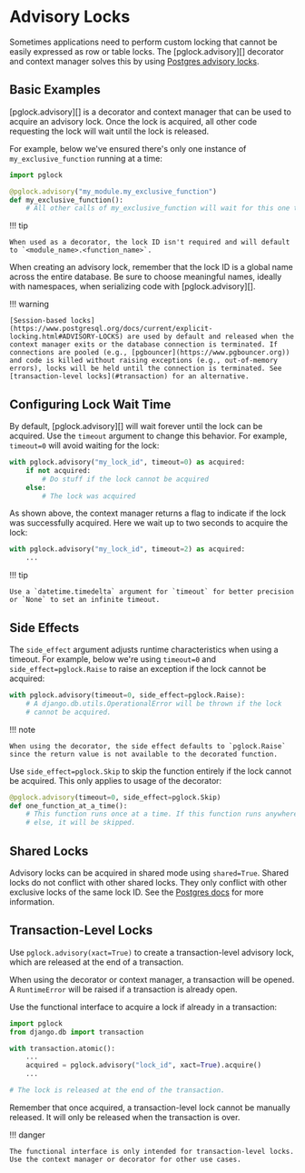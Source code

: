 # Advisory Locks

Sometimes applications need to perform custom locking that cannot be easily expressed as row or table locks. The [pglock.advisory][] decorator and context manager solves this by using [Postgres advisory locks](https://www.postgresql.org/docs/current/explicit-locking.html#ADVISORY-LOCKS).

## Basic Examples

[pglock.advisory][] is a decorator and context manager that can be used to acquire an advisory lock. Once the lock is acquired, all other code requesting the lock will wait until the lock is released.

For example, below we've ensured there's only one instance of `my_exclusive_function` running at a time:

```python
import pglock

@pglock.advisory("my_module.my_exclusive_function")
def my_exclusive_function():
    # All other calls of my_exclusive_function will wait for this one to finish
```

!!! tip

    When used as a decorator, the lock ID isn't required and will default to `<module_name>.<function_name>`.

When creating an advisory lock, remember that the lock ID is a global name across the entire database. Be sure to choose meaningful names, ideally with namespaces, when serializing code with [pglock.advisory][].

!!! warning

    [Session-based locks](https://www.postgresql.org/docs/current/explicit-locking.html#ADVISORY-LOCKS) are used by default and released when the context manager exits or the database connection is terminated. If connections are pooled (e.g., [pgbouncer](https://www.pgbouncer.org)) and code is killed without raising exceptions (e.g., out-of-memory errors), locks will be held until the connection is terminated. See [transaction-level locks](#transaction) for an alternative.

## Configuring Lock Wait Time

By default, [pglock.advisory][] will wait forever until the lock can be acquired. Use the `timeout` argument to change this behavior. For example, `timeout=0` will avoid waiting for the lock:

```python
with pglock.advisory("my_lock_id", timeout=0) as acquired:
    if not acquired:
        # Do stuff if the lock cannot be acquired
    else:
        # The lock was acquired
```

As shown above, the context manager returns a flag to indicate if the lock was successfully acquired. Here we wait up to two seconds to acquire the lock:

```python
with pglock.advisory("my_lock_id", timeout=2) as acquired:
    ...
```

!!! tip

    Use a `datetime.timedelta` argument for `timeout` for better precision or `None` to set an infinite timeout.

## Side Effects

The `side_effect` argument adjusts runtime characteristics when using a timeout. For example, below we're using `timeout=0` and `side_effect=pglock.Raise` to raise an exception if the lock cannot be acquired:

```python
with pglock.advisory(timeout=0, side_effect=pglock.Raise):
    # A django.db.utils.OperationalError will be thrown if the lock
    # cannot be acquired.
```

!!! note

    When using the decorator, the side effect defaults to `pglock.Raise` since the return value is not available to the decorated function.

Use `side_effect=pglock.Skip` to skip the function entirely if the lock cannot be acquired. This only applies to usage of the decorator:

```python
@pglock.advisory(timeout=0, side_effect=pglock.Skip)
def one_function_at_a_time():
    # This function runs once at a time. If this function runs anywhere
    # else, it will be skipped.
```

## Shared Locks

Advisory locks can be acquired in shared mode using `shared=True`. Shared locks do not conflict with other shared locks. They only conflict with other exclusive locks of the same lock ID. See the [Postgres docs](https://www.postgresql.org/docs/current/functions-admin.html#FUNCTIONS-ADVISORY-LOCKS-TABLE) for more information.

<a id="transaction"></a>

## Transaction-Level Locks

Use `pglock.advisory(xact=True)` to create a transaction-level advisory lock, which are released at the end of a transaction.

When using the decorator or context manager, a transaction will be opened. A `RuntimeError` will be raised if a transaction is already open.

Use the functional interface to acquire a lock if already in a transaction:

```python
import pglock
from django.db import transaction

with transaction.atomic():
    ...
    acquired = pglock.advisory("lock_id", xact=True).acquire()
    ...

# The lock is released at the end of the transaction.
```

Remember that once acquired, a transaction-level lock cannot be manually released. It will only be released when the transaction is over.

!!! danger

    The functional interface is only intended for transaction-level locks. Use the context manager or decorator for other use cases.
